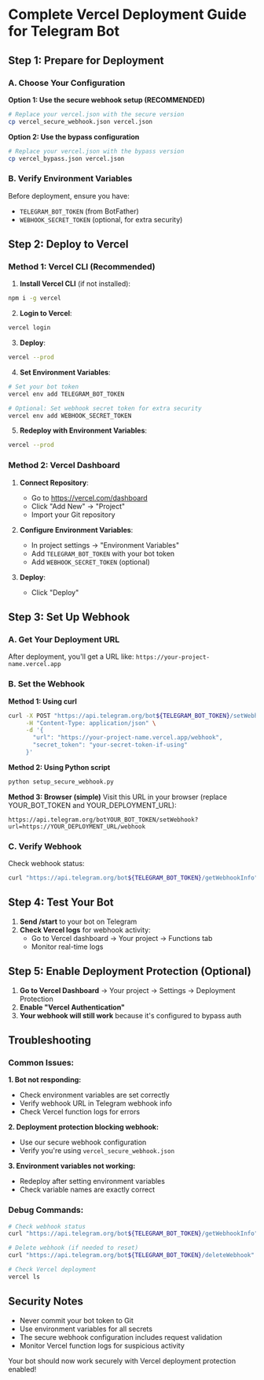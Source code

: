 # Complete Vercel Deployment Guide for Telegram Bot

## Step 1: Prepare for Deployment

### A. Choose Your Configuration

**Option 1: Use the secure webhook setup (RECOMMENDED)**
```bash
# Replace your vercel.json with the secure version
cp vercel_secure_webhook.json vercel.json
```

**Option 2: Use the bypass configuration**
```bash
# Replace your vercel.json with the bypass version  
cp vercel_bypass.json vercel.json
```

### B. Verify Environment Variables

Before deployment, ensure you have:
- `TELEGRAM_BOT_TOKEN` (from BotFather)
- `WEBHOOK_SECRET_TOKEN` (optional, for extra security)

## Step 2: Deploy to Vercel

### Method 1: Vercel CLI (Recommended)

1. **Install Vercel CLI** (if not installed):
```bash
npm i -g vercel
```

2. **Login to Vercel**:
```bash
vercel login
```

3. **Deploy**:
```bash
vercel --prod
```

4. **Set Environment Variables**:
```bash
# Set your bot token
vercel env add TELEGRAM_BOT_TOKEN

# Optional: Set webhook secret token for extra security
vercel env add WEBHOOK_SECRET_TOKEN
```

5. **Redeploy with Environment Variables**:
```bash
vercel --prod
```

### Method 2: Vercel Dashboard

1. **Connect Repository**:
   - Go to https://vercel.com/dashboard
   - Click "Add New" → "Project"
   - Import your Git repository

2. **Configure Environment Variables**:
   - In project settings → "Environment Variables"
   - Add `TELEGRAM_BOT_TOKEN` with your bot token
   - Add `WEBHOOK_SECRET_TOKEN` (optional)

3. **Deploy**: 
   - Click "Deploy"

## Step 3: Set Up Webhook

### A. Get Your Deployment URL

After deployment, you'll get a URL like:
`https://your-project-name.vercel.app`

### B. Set the Webhook

**Method 1: Using curl**
```bash
curl -X POST "https://api.telegram.org/bot${TELEGRAM_BOT_TOKEN}/setWebhook" \
     -H "Content-Type: application/json" \
     -d '{
       "url": "https://your-project-name.vercel.app/webhook",
       "secret_token": "your-secret-token-if-using"
     }'
```

**Method 2: Using Python script**
```bash
python setup_secure_webhook.py
```

**Method 3: Browser (simple)**
Visit this URL in your browser (replace YOUR_BOT_TOKEN and YOUR_DEPLOYMENT_URL):
```
https://api.telegram.org/botYOUR_BOT_TOKEN/setWebhook?url=https://YOUR_DEPLOYMENT_URL/webhook
```

### C. Verify Webhook

Check webhook status:
```bash
curl "https://api.telegram.org/bot${TELEGRAM_BOT_TOKEN}/getWebhookInfo"
```

## Step 4: Test Your Bot

1. **Send /start** to your bot on Telegram
2. **Check Vercel logs** for webhook activity:
   - Go to Vercel dashboard → Your project → Functions tab
   - Monitor real-time logs

## Step 5: Enable Deployment Protection (Optional)

1. **Go to Vercel Dashboard** → Your project → Settings → Deployment Protection
2. **Enable "Vercel Authentication"**
3. **Your webhook will still work** because it's configured to bypass auth

## Troubleshooting

### Common Issues:

**1. Bot not responding:**
- Check environment variables are set correctly
- Verify webhook URL in Telegram webhook info
- Check Vercel function logs for errors

**2. Deployment protection blocking webhook:**
- Use our secure webhook configuration
- Verify you're using `vercel_secure_webhook.json`

**3. Environment variables not working:**
- Redeploy after setting environment variables
- Check variable names are exactly correct

### Debug Commands:

```bash
# Check webhook status
curl "https://api.telegram.org/bot${TELEGRAM_BOT_TOKEN}/getWebhookInfo"

# Delete webhook (if needed to reset)
curl "https://api.telegram.org/bot${TELEGRAM_BOT_TOKEN}/deleteWebhook"

# Check Vercel deployment
vercel ls
```

## Security Notes

- Never commit your bot token to Git
- Use environment variables for all secrets
- The secure webhook configuration includes request validation
- Monitor Vercel function logs for suspicious activity

Your bot should now work securely with Vercel deployment protection enabled!